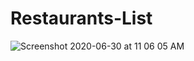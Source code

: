 # Restaurants-List

![Screenshot 2020-06-30 at 11 06 05 AM](https://user-images.githubusercontent.com/66465555/86087549-211a1280-bac2-11ea-9f8f-f6430442db9d.png)
